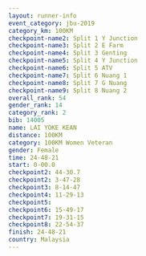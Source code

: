 ```yaml
---
layout: runner-info 
event_category: jbu-2019 
category_km: 100KM 
checkpoint-name2: Split 1 Y Junction  
checkpoint-name3: Split 2 E Farm  
checkpoint-name4: Split 3 Genting  
checkpoint-name5: Split 4 Y Junction 
checkpoint-name6: Split 5 ATV 
checkpoint-name7: Split 6 Nuang 1 
checkpoint-name8: Split 7 G Nuang 
checkpoint-name9: Split 8 Nuang 2 
overall_rank: 54
gender_rank: 14
category_rank: 2
bib: 14005
name: LAI YOKE KEAN
distance: 100KM
category: 100KM Women Veteran
gender: Female
time: 24-48-21
start: 0-00.0
checkpoint2: 44-30.7
checkpoint2: 3-47-28
checkpoint3: 8-14-47
checkpoint4: 11-29-13
checkpoint5: 
checkpoint6: 15-49-17
checkpoint7: 19-31-15
checkpoint8: 22-54-37
finish: 24-48-21
country: Malaysia
---
```


